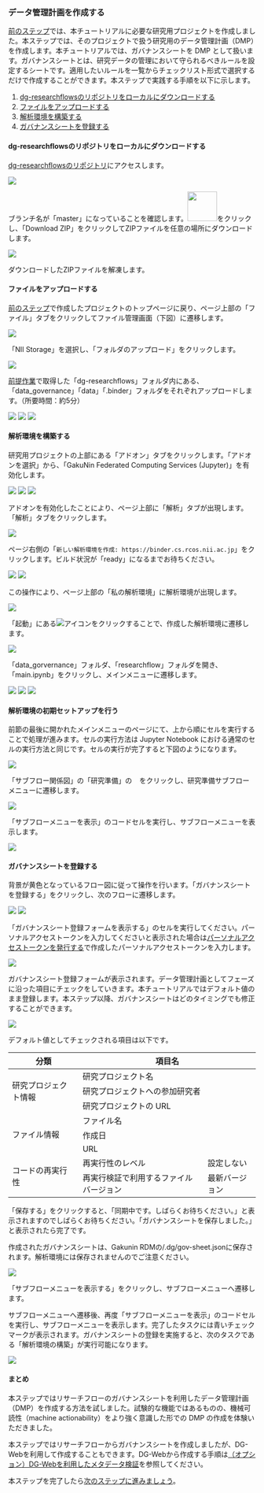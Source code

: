 ### データ管理計画を作成する

[前のステップ](./create_project.md)では、本チュートリアルに必要な研究用プロジェクトを作成しました。本ステップでは、そのプロジェクトで扱う研究用のデータ管理計画（DMP）を作成します。本チュートリアルでは、ガバナンスシートを DMP として扱います。ガバナンスシートとは、研究データの管理において守られるべきルールを設定するシートです。適用したいルールを一覧からチェックリスト形式で選択するだけで作成することができます。本ステップで実践する手順を以下に示します。

1. [dg-researchflowsのリポジトリをローカルにダウンロードする](#dg-researchflowsのリポジトリをローカルにダウンロードする)
1. [ファイルをアップロードする](#ファイルをアップロードする)
1. [解析環境を構築する](#解析環境を構築する)
1. [ガバナンスシートを登録する](#ガバナンスシートを登録する)

#### dg-researchflowsのリポジトリをローカルにダウンロードする

[dg-researchflowsのリポジトリ](https://github.com/NII-DG/dg-researchflows)にアクセスします。

![](./images/create_dmp_repository_download01.png)

ブランチ名が「master」になっていることを確認します。<img src="./images/create_dmp_repository_download_icon.png" width="60">をクリックし、「Download ZIP」をクリックしてZIPファイルを任意の場所にダウンロードします。

![](./images/create_dmp_repository_download02.png)

ダウンロードしたZIPファイルを解凍します。

#### ファイルをアップロードする

[前のステップ](./create_project.md)で作成したプロジェクトのトップページに戻り、ページ上部の「ファイル」タブをクリックしてファイル管理画面（下図）に遷移します。

![](./images/create_dmp_file_management.png)

「NII Storage」を選択し、「フォルダのアップロード」をクリックします。

![](./images/create_dmp_select_nii_storage.png)

[前提作業](#dg-researchflowsのリポジトリをローカルにクローンする)で取得した「dg-researchflows」フォルダ内にある、「data_governance」「data」「.binder」フォルダをそれぞれアップロードします。（所要時間：約5分）

![](./images/create_dmp_select_files.png)
![](./images/create_dmp_uploaded_files01.png)
![](./images/create_dmp_uploaded_files02.png)

#### 解析環境を構築する

研究用プロジェクトの上部にある「アドオン」タブをクリックします。「アドオンを選択」から、「GakuNin Federated Computing Services (Jupyter)」を有効化します。

![](./images/create_research_env_enable_addon01.png)
![](./images/create_research_env_enable_addon02.png)
![](./images/create_research_env_enable_addon03.png)

アドオンを有効化したことにより、ページ上部に「解析」タブが出現します。「解析」タブをクリックします。

![](./images/create_research_env_create_env01.png)

ページ右側の「`新しい解析環境を作成: https://binder.cs.rcos.nii.ac.jp`」をクリックします。ビルド状況が「ready」になるまでお待ちください。

![](./images/create_research_env_create_env02.png)
![](./images/create_research_env_create_env03.png)

この操作により、ページ上部の「私の解析環境」に解析環境が出現します。

![](./images/create_research_env_create_env04.png)

「起動」にある![](./images/create_research_env_create_env_jupyter_icon.png)アイコンをクリックすることで、作成した解析環境に遷移します。

![](./images/create_research_env_create_env05.png)

「data_gorvernance」フォルダ、「researchflow」フォルダを開き、「main.ipynb」をクリックし、メインメニューに遷移します。

![](./images/create_research_env_create_env06.png)
![](./images/create_research_env_create_env07.png)
![](./images/create_research_env_create_env08.png)

#### 解析環境の初期セットアップを行う

前節の最後に開かれたメインメニューのページにて、上から順にセルを実行することで処理が進みます。セルの実行方法は Jupyter Notebook における通常のセルの実行方法と同じです。セルの実行が完了すると下図のようになります。

![](./images/create_research_env_setup01.png)

「サブフロー関係図」の「研究準備」の<img src="./images/create_research_env_setup_prepare_node.png" height="15">をクリックし、研究準備サブフローメニューに遷移します。

![](./images/create_research_env_setup02.png)

「サブフローメニューを表示」のコードセルを実行し、サブフローメニューを表示します。

![](./images/create_research_env_setup03.png)

#### ガバナンスシートを登録する

背景が黄色となっているフロー図に従って操作を行います。「ガバナンスシートを登録する」をクリックし、次のフローに遷移します。

![](./images/create_research_env_setup04.png)
![](./images/create_research_env_setup05.png)

「ガバナンスシート登録フォームを表示する」のセルを実行してください。パーソナルアクセストークンを入力してくださいと表示された場合は[パーソナルアクセストークンを発行する](./create_project.md#パーソナルアクセストークンを発行する)で作成したパーソナルアクセストークンを入力します。

![](./images/create_research_env_setup06.png)

ガバナンスシート登録フォームが表示されます。データ管理計画としてフェーズに沿った項目にチェックをしていきます。本チュートリアルではデフォルト値のまま登録します。本ステップ以降、ガバナンスシートはどのタイミングでも修正することができます。

![](./images/xxxxx.png)

デフォルト値としてチェックされる項目は以下です。

<table>
<thead>
<tr><th>分類</th><th colspan=2>項目名</th></tr>
</thead>
<tbody>
<tr><td rowspan=3>研究プロジェクト情報</td><td colspan=2>研究プロジェクト名</td></tr>
<tr><td colspan=2>研究プロジェクトへの参加研究者</td></tr>
<tr><td colspan=2>研究プロジェクトの URL</td></tr>
<tr><td rowspan=3>ファイル情報</td><td colspan=2>ファイル名</td></tr>
<tr><td colspan=2>作成日</td></tr>
<tr><td colspan=2>URL</td></tr>
<tr><td rowspan=2>コードの再実行性</td><td>再実行性のレベル</td><td>設定しない</td></tr>
<tr><td>再実行検証で利用するファイルバージョン</td><td>最新バージョン</td>
</tbody>
</table>


「保存する」をクリックすると、「同期中です。しばらくお待ちください。」と表示されますのでしばらくお待ちください。「ガバナンスシートを保存しました。」と表示されたら完了です。

作成されたガバナンスシートは、Gakunin RDMの/.dg/gov-sheet.jsonに保存されます。解析環境には保存されませんのでご注意ください。

![](./images/xxxxx.png)

「サブフローメニューを表示する」をクリックし、サブフローメニューへ遷移します。

サブフローメニューへ遷移後、再度「サブフローメニューを表示」のコードセルを実行し、サブフローメニューを表示します。完了したタスクには青いチェックマークが表示されます。ガバナンスシートの登録を実施すると、次のタスクである「解析環境の構築」が実行可能になります。

![](./images/xxxxx.png)

#### まとめ

本ステップではリサーチフローのガバナンスシートを利用したデータ管理計画（DMP）を作成する方法を試しました。試験的な機能ではあるものの、機械可読性（machine actionability）をより強く意識した形での DMP の作成を体験いただきました。

本ステップではリサーチフローからガバナンスシートを作成しましたが、DG-Webを利用して作成することもできます。DG-Webから作成する手順は[（オプション）DG-Webを利用したメタデータ検証](../option_dgweb.md)を参照してください。

本ステップを完了したら[次のステップに進みましょう](./create_research_env.md)。
